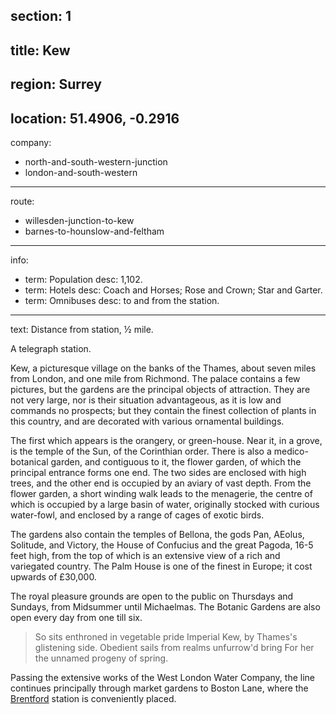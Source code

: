 section: 1
----
title: Kew
----
region: Surrey
----
location: 51.4906, -0.2916
----
company:
- north-and-south-western-junction
- london-and-south-western
----
route:
- willesden-junction-to-kew
- barnes-to-hounslow-and-feltham
----
info:
- term: Population
  desc: 1,102.
- term: Hotels
  desc: Coach and Horses; Rose and Crown; Star and Garter.
- term: Omnibuses
  desc: to and from the station.
----
text: Distance from station, ½ mile.

A telegraph station.

Kew, a picturesque village on the banks of the Thames, about seven miles from London, and one mile from Richmond. The palace contains a few pictures, but the gardens are the principal objects of attraction. They are not very large, nor is their situation advantageous, as it is low and commands no prospects; but they contain the finest collection of plants in this country, and are decorated with various ornamental buildings.

The first which appears is the orangery, or green-house. Near it, in a grove, is the temple of the Sun, of the Corinthian order. There is also a medico-botanical garden, and contiguous to it, the flower garden, of which the principal entrance forms one end. The two sides are enclosed with high trees, and the other end is occupied by an aviary of vast depth. From the flower garden, a short winding walk leads to the menagerie, the centre of which is occupied by a large basin of water, originally stocked with curious water-fowl, and enclosed by a range of cages of exotic birds.

The gardens also contain the temples of Bellona, the gods Pan, AEolus, Solitude, and Victory, the House of Confucius and the great Pagoda, 16-5 feet high, from the top of which is an extensive view of a rich and variegated country. The Palm House is one of the finest in Europe; it cost upwards of £30,000.

The royal pleasure grounds are open to the public on Thursdays and Sundays, from Midsummer until Michaelmas. The Botanic Gardens are also open every day from one till six.

> So sits enthroned in vegetable pride
> Imperial Kew, by Thames's glistening side.
> Obedient sails from realms unfurrow'd bring
> For her the unnamed progeny of spring.

Passing the extensive works of the West London Water Company, the line continues principally through market gardens to Boston Lane, where the [Brentford](/stations/brentford) station is conveniently placed.
